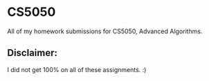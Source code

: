 # CS5050
All of my homework submissions for CS5050, Advanced Algorithms.

## Disclaimer:
I did not get 100% on all of these assignments. :)
